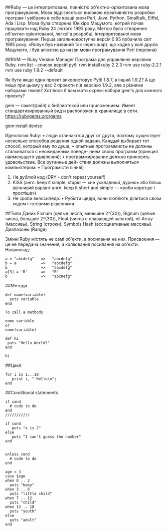 ##Ruby — це інтерпретована, повністю об'єктно-орієнтована мова програмування,
Мова відрізняється високою ефективністю розробки програм і увібрала в себе кращі риси Perl, Java, Python, Smalltalk, Eiffel, Ada і Lisp.
Мова була створена Юкіхіро Мацумото, котрий почав працювати над Ruby 24 лютого 1993 року. 
Метою було створення об'єктно-орієнтованої, легкої в розробці, інтерпретованої мови програмування. 
Перша загальнодоступна версія 0.95 побачила світ 1995 року. «Ruby» був названий так  через жарт, що ходив у колі друзів Мацумото, і був алюзією до назви мови програмування Perl (перлина)

##RVM — Ruby Version Manager 
Програма для управління версіями Ruby.
rvm list - список версій рубі
rvm install ruby 2.2.3
rvm use ruby-2.2.1
rvm use ruby 1.9.2 --default

Як бути якщо один проект використовує Рубі 1.8.7, а інший 1.9.2? А що якщо при цьому у вас 2 проекти під версією 1.9.2, але з різними наборами гемов? 
Хотілося б вам мати окремі набори gem's для кожного проекту?

gem — пакет(файл) с библиотекой или приложением. Имеет стандартизированный вид и расположен в хранилище в сети.
https://rubygems.org/gems

gem install devise

Идеология Ruby:
• люди отличаются друг от друга, поэтому существует несколько способов
решения одной задачи. Каждый выбирает тот способ, который ему по душе;
• опытные программисты не должны сталкиваться с неожиданным поведе-
нием своих программ (принцип наименьшего удивления);
• программирование должно приносить удовольствие. Все рутинные дей-
ствия должны выполняться компьютером.
• Програмісти ліниві)
 1. Не дублюй код (DRY - don't repeat yourself)
 2. KISS (англ. keep it simple, stupid — «не ускладнюй, дурню» або більш ввічливий варіант англ. keep it short and simple — «роби коротше і простіше»)
 3. Не зроби велосипеда.
 • Рубісти щедрі, вони люблють ділитися своїм кодом і готовими рішеннями
 
 
##Типи Даних
Fixnum (целые числа, меньшие 2^{30}),
Bignum (целые числа, большие 2^{30}),
Float (числа с плавающей запятой),
nil
Array (массивы),
String (строки),
Symbols
Hash (ассоциативные массивы).
Диапазоны (Range)


Змінні Ruby містять не самі об'єкти, а посилання на них. Присвоєння — це не передача значення, а копіювання посилання на об'єкти.  Наприклад:
```
a = "abcdefg"   =>   "abcdefg"
b = a           =>   "abcdefg"
b               =>   "abcdefg"
a[3] = 'R'      =>   "R"
b               =>   "abcRefg"
```

##Методи
```
def name(variable)
  puts variable
end

To call a methods

name variable
or
name(variable)

def hi
 puts "Hello World!"
end

hi
```
##Цикл

```
for i in 1...10
   print i, " Hello\n";
end 
```

##Conditional statements
```
if cond
  # code to do
end
///////////

if cond
   puts "x is 2"
else
   puts "I can't guess the number"
end


unless cond
  # code to do
end

age = 3
case $age
when 0 .. 2
  puts "baby"
when 3 .. 6
  puts "little child"
when 7 .. 12
  puts "child"
when 13 .. 18
  puts "youth"
else
  puts "adult"
end
```